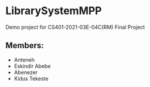 # LibrarySystemMPP
Demo  project for CS401-2021-03E-04C(RM) Final Project

## Members:
- Anteneh
- Eskindir Abebe
- Abenezer
- Kidus Tekeste
